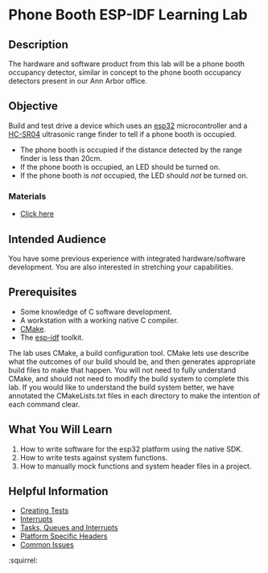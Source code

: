 # Phone Booth ESP-IDF Learning Lab

## Description

The hardware and software product from this lab will be a phone booth occupancy
detector, similar in concept to the phone booth occupancy detectors present in
our Ann Arbor office.

## Objective

Build and test drive a device which uses an [esp32](https://docs.espressif.com/projects/esp-idf/en/latest/hw-reference/get-started-devkitc.html) microcontroller and a 
[HC-SR04](https://cdn.sparkfun.com/datasheets/Sensors/Proximity/HCSR04.pdf) 
ultrasonic range finder to tell if a phone booth is occupied.

* The phone booth is occupied if the distance detected by the range finder is 
  less than 20cm.
* If the phone booth is occupied, an LED should be turned on.
* If the phone booth is *not* occupied, the LED should *not* be turned on.

### Materials

* [Click here](materials.md)

## Intended Audience

You have some previous experience with integrated hardware/software
development.  You are also interested in stretching your capabilities.

## Prerequisites

* Some knowledge of C software development.
* A workstation with a working native C compiler.
* [CMake](https://cmake.org/).
* The [esp-idf](https://docs.espressif.com/projects/esp-idf/en/stable/get-started/) toolkit.

The lab uses CMake, a build configuration tool.  CMake lets use describe what the outcomes of 
our build should be, and then generates appropriate build files to make that happen.  You will
not need to fully understand CMake, and should not need to modify the build system to complete
this lab.  If you would like to understand the build system better, we have annotated the 
CMakeLists.txt files in each directory to make the intention of each command clear.

## What You Will Learn

1. How to write software for the esp32 platform using the native SDK.
1. How to write tests against system functions.
1. How to manually mock functions and system header files in a project.

## Helpful Information

* [Creating Tests](creating-tests.md)
* [Interrupts](interrupts.md)
* [Tasks, Queues and Interrupts](tasks-and-queues.md)
* [Platform Specific Headers](platform-specific-headers.md)
* [Common Issues](common-issues.md)

:squirrel: